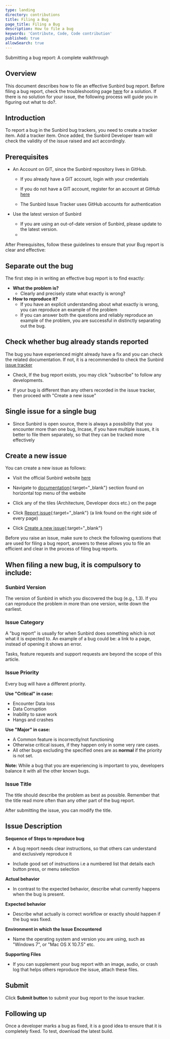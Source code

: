 ```yaml
---
type: landing
directory: contributions
title: Filing a Bug
page_title: Filing a Bug
description: How to file a bug
keywords: 'Contribute, Code, Code contribution'
published: true
allowSearch: true
---
```

Submitting a bug report: A complete walkthrough

## Overview

This document describes how to file an effective Sunbird bug report. Before filing a bug report, check the troubleshooting page [here]([http://www.sunbird.org/developer-docs/troubleshooting/](http://www.sunbird.org/developer-docs/troubleshooting/)) for a solution. If there is no solution for your issue, the following process will guide you in figuring out what to do?.

## Introduction

To report a bug in the Sunbird bug trackers, you need to create a tracker item. Add a tracker item. Once added, the Sunbird Developer team will check the validity of the issue raised and act accordingly.

## **Prerequisites**

- An Account on GIT, since the Sunbird repository lives in GitHub.
    
    - If you already have a GIT account, login with your credentials

    - If you do not have a GIT account, register for an account at GitHub [here](https://github.com/)

    - The Sunbird Issue Tracker uses GitHub accounts for authentication

- Use the latest version of Sunbird

   - If you are using an out-of-date version of Sunbird, please update to the latest version.
   - 
After Prerequisites, follow these guidelines to ensure that your Bug report is clear and effective:

## Separate out the bug

The first step in in writing an effective bug report is to find exactly:

- **What the problem is?**
    - Clearly and precisely state what exactly is wrong?
- **How to reproduce it?**
    - If you have an explicit understanding about what exactly is wrong, you can reproduce an example of the problem        	
    - If you can answer both the questions and reliably reproduce an example of the problem, you are successful in distinctly separating out the bug.

## Check whether bug already stands reported

The bug you have experienced might already have a fix and you can check the related documentation. If not, it is a recommended to check the Sunbird [issue tracker](https://github.com/project-sunbird/project-sunbird.github.io/issues)

- Check, If the bug report exists, you may click "subscribe" to follow any developments.

- If your bug is different than any others recorded in the issue tracker, then proceed with "Create a new issue"

## Single issue for a single bug

- Since Sunbird is open source, there is always a possibility that you encounter more than one bug, Incase, if you have multiple issues, it is better to file them separately, so that they can be tracked more effectively

## Create a new issue

You can create a new issue as follows:

- Visit the official Sunbird website [here](www.sunbird.org{:target="_blank"})

- Navigate to [documentation](http://www.sunbird.org/docs/){:target="_blank"} section found on horizontal top menu of the website

- Click any of the tiles (Architecture, Developer docs etc.) on the page

- Click [Report issue](https://github.com/project-sunbird/project-sunbird.github.io/issues){:target="_blank"} (a link found on the right side of every page)

- Click [Create a new issue](https://github.com/project-sunbird/project-sunbird.github.io/issues/new){:target="_blank"}

Before you raise an issue, make sure to check the following questions that are used for filing a bug report, answers to these allows you to file an efficient and clear in the process of filing bug reports.

## When filing a new bug, it is compulsory to include:

### Sunbird Version

The version of Sunbird in which you discovered the bug (e.g., 1.3). If you can reproduce the problem in more than one version, write down the earliest.

### Issue Category

A "bug report" is usually for when Sunbird does something which is not what it is expected to. An example of a bug could be: a link to a page, instead of opening it shows an error.

Tasks, feature requests and support requests are beyond the scope of this article.

### Issue Priority

Every bug will have a different priority.

**Use "Critical" in case:**

- Encounter Data loss
- Data Corruption
- Inability to save work
- Hangs and crashes

**Use "Major" in case:**

- A Common feature is incorrectly/not functioning
- Otherwise critical issues, if they happen only in some very rare cases.
- All other bugs excluding the specified ones are as **normal** if the priority is not set.

**Note:** While a bug that you are experiencing is important to you, developers balance it with all the other known bugs.

### Issue Title

The title should describe the problem as best as possible. Remember that the title read more often than any other part of the bug report.

After submitting the issue, you can modify the title.

## Issue Description

**Sequence of Steps to reproduce bug**

- A bug report needs clear instructions, so that others can understand and exclusively reproduce it

- Include good set of instructions i.e a numbered list that details each button press, or menu selection

**Actual behavior**

- In contrast to the expected behavior, describe what currently happens when the bug is present.

**Expected behavior**

- Describe what actually is correct workflow or exactly should happen if the bug was fixed.

**Environment in which the Issue Encountered**

- Name the operating system and version you are using, such as "Windows 7", or "Mac OS X 10.7.5" etc.

**Supporting Files**

- If you can supplement your bug report with an image, audio, or crash log that helps others reproduce the issue, attach these files.

## Submit

Click **Submit button** to submit your bug report to the issue tracker.

## Following up

Once a developer marks a bug as fixed, it is a good idea to ensure that it is completely fixed. To test, download the latest build.


